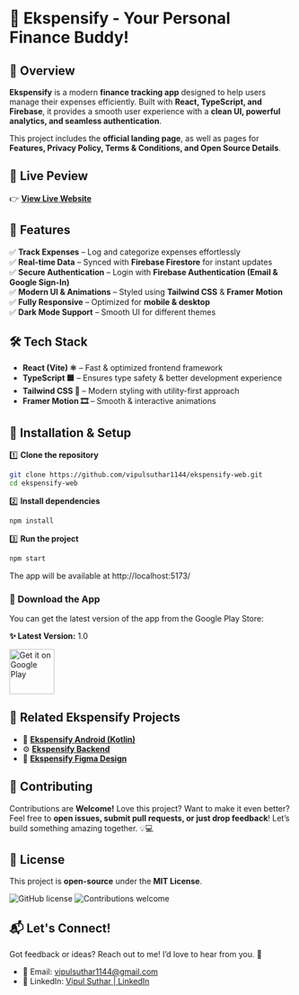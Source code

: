 # 🎉 Ekspensify - Your Personal Finance Buddy!

## **🚀 Overview**

**Ekspensify** is a modern **finance tracking app** designed to help users manage their expenses efficiently. Built with **React, TypeScript, and Firebase**, it provides a smooth user experience with a **clean UI, powerful analytics, and seamless authentication**.

This project includes the **official landing page**, as well as pages for **Features, Privacy Policy, Terms & Conditions, and Open Source Details**.

## 📌 Live Peview

👉 **[View Live Website](https://www.ekspensify.in/)**


## **🌟 Features**

✅ **Track Expenses** – Log and categorize expenses effortlessly  
✅ **Real-time Data** – Synced with **Firebase Firestore** for instant updates  
✅ **Secure Authentication** – Login with **Firebase Authentication (Email & Google Sign-In)**  
✅ **Modern UI & Animations** – Styled using **Tailwind CSS** & **Framer Motion**  
✅ **Fully Responsive** – Optimized for **mobile & desktop**  
✅ **Dark Mode Support** – Smooth UI for different themes  


## 🛠️ Tech Stack

- **React (Vite) ⚛️** – Fast & optimized frontend framework  
- **TypeScript 🟦** – Ensures type safety & better development experience  
- **Tailwind CSS 🎨** – Modern styling with utility-first approach  
- **Framer Motion 🎞️** – Smooth & interactive animations


## **🔧 Installation & Setup**

1️⃣ **Clone the repository**  
```sh
git clone https://github.com/vipulsuthar1144/ekspensify-web.git
cd ekspensify-web
```

2️⃣ **Install dependencies**
```sh
npm install
```

3️⃣ **Run the project**
```sh
npm start
```

The app will be available at http://localhost:5173/


### **🎉 Download the App**
You can get the latest version of the app from the Google Play Store:

**✨ Latest Version:** 1.0

[<img src="https://play.google.com/intl/en_us/badges/static/images/badges/en_badge_web_generic.png" alt="Get it on Google Play" height="80"/>](https://play.google.com/store/apps/details?id=com.ekspensify.com)


## **🔗 Related Ekspensify Projects**
- 📱 [**Ekspensify Android (Kotlin)**](https://github.com/dilipsuthar264/ekspensify-android) 
- ⚙️ [**Ekspensify Backend**](https://github.com/gokulsuthar22/ekspensify-backend)  
- 🎨 [**Ekspensify Figma Design**](https://www.figma.com/design/JUNZ9Y8HSQa3jphi2kI5eK/Ekspensify?node-id=0-1&p=f&t=PUu5R2fR9bRM8V28-0)


## **🤝 Contributing**
Contributions are **Welcome!**
Love this project? Want to make it even better? Feel free to **open issues, submit pull requests, or just drop feedback**! Let’s build something amazing together. 💡💻

## **📜 License**
This project is **open-source** under the **MIT License**.

![GitHub license](https://img.shields.io/badge/license-MIT-blue.svg)
![Contributions welcome](https://img.shields.io/badge/contributions-welcome-brightgreen.svg)


## **📬 Let's Connect!**

Got feedback or ideas? Reach out to me! I’d love to hear from you. 🎉

- 📧 Email: vipulsuthar1144@gmail.com
- 💼 LinkedIn: [Vipul Suthar | LinkedIn](https://www.linkedin.com/in/vipulsuthar1144/)
